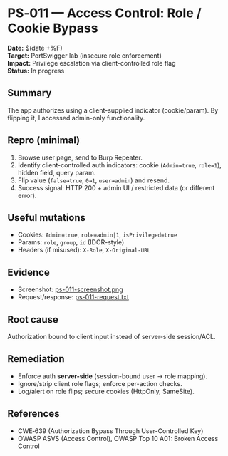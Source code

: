 
# PS‑011 — Access Control: Role / Cookie Bypass

**Date:** $(date +%F)  
**Target:** PortSwigger lab (insecure role enforcement)  
**Impact:** Privilege escalation via client-controlled role flag  
**Status:** In progress

## Summary
The app authorizes using a client-supplied indicator (cookie/param). By flipping it, I accessed admin-only functionality.

## Repro (minimal)
1) Browse user page, send to Burp Repeater.  
2) Identify client-controlled auth indicators: cookie (`Admin=true`, `role=1`), hidden field, query param.  
3) Flip value (`false→true`, `0→1`, `user→admin`) and resend.  
4) Success signal: HTTP 200 + admin UI / restricted data (or different error).

## Useful mutations
- Cookies: `Admin=true`, `role=admin|1`, `isPrivileged=true`  
- Params: `role`, `group`, `id` (IDOR-style)  
- Headers (if misused): `X-Role`, `X-Original-URL`

## Evidence
- Screenshot: [ps-011-screenshot.png](../../evidence/ps-access/ps-011-screenshot.png)  
- Request/response: [ps-011-request.txt](../../evidence/ps-access/ps-011-request.txt)

## Root cause
Authorization bound to client input instead of server-side session/ACL.

## Remediation
- Enforce auth **server-side** (session-bound user → role mapping).  
- Ignore/strip client role flags; enforce per-action checks.  
- Log/alert on role flips; secure cookies (HttpOnly, SameSite).

## References
- CWE‑639 (Authorization Bypass Through User-Controlled Key)  
- OWASP ASVS (Access Control), OWASP Top 10 A01: Broken Access Control
